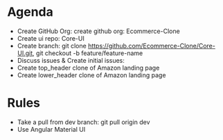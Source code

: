 # Agenda
- Create GitHub Org: create github org: Ecommerce-Clone
- Create ui repo: Core-UI
- Create branch: git clone https://github.com/Ecommerce-Clone/Core-UI.git, git checkout -b feature/feature-name
- Discuss issues & Create initial issues: 
- Create top_header clone of Amazon landing page
- Create lower_header clone of Amazon landing page

# Rules
- Take a pull from dev branch: git pull origin dev
- Use Angular Material UI